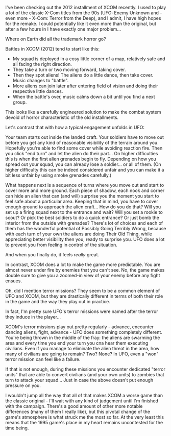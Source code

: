 <!--
.. title: How X-COM: Terror from the Deep builds tension
.. slug: how-xcom-tftd-builds-tension
.. date: 2018-01-13 19:50:00 UTC
.. tags:
.. category: gaming
.. link:
.. description:
.. type: text
-->

I've been checking out the 2012 installment of XCOM recently. I used to play a lot of the classic X-Com titles from the 90s (UFO: Enemy Unknown and - even more - X-Com: Terror from the Deep), and I admit, I have high hopes for the remake. I could potentially like it even more than the original, but after a few hours in I have exactly one major problem...

Where on Earth did all the trademark horror go?

<!--more-->

Battles in XCOM (2012) tend to start like this:

- My squad is deployed in a cosy little corner of a map, relatively safe and all facing the right direction.
- They take a turn or two moving forward, taking cover.
- Then they spot aliens! The aliens do a little dance, then take cover. Music changes to "battle".
- More aliens can join later after entering field of vision and doing their respective little dances.
- When the battle's over, music calms down a bit until you find a next group.

This looks like a carefully engineered solution to make the combat system devoid of horror characteristic of the old installments.

Let's contrast that with how a typical engagement unfolds in UFO:

Your team starts out inside the landed craft. Your soldiers have to move out before you get any kind of reasonable visibility of the terrain around you. Hopefully you're able to find some cover while avoiding reaction fire. Then you click "end turn" and let the alien do their part... On higher difficulties this is when the first alien grenades begin to fly. Depending on how you spread out your squad, you can already lose a soldier... or all of them. (On higher difficulty this can be indeed considered unfair and you can make it a bit less unfair by using smoke grenades carefully.)

What happens next is a sequence of turns where you move out and start to cover more and more ground. Each piece of shadow, each nook and corner can hide an alien that can (and will) surprise you the moment you start to feel safe about a particular area. Keeping that in mind, you have to cover enough ground to approach the alien craft... How do you do that? Will you set up a firing squad next to the entrance and wait? Will you set a rookie to scout? Or pick the best soldiers to do a quick entrance? Or just bomb the interior from the outside with grenades? There's lot of choices and each of them has the wonderful potential of Possibly Going Terribly Wrong, because with each turn of your own the aliens are doing Their Old Thing, while appreciating better visibility then you, ready to surprise you. UFO does a lot to prevent you from feeling in control of the situation.

And when you finally do, it feels *really* great.

In contrast, XCOM does a lot to make the game more predictable. You are almost never under fire by enemies that you can't see. No, the game makes double sure to give you a zoomed-in view of your enemy before any fight ensues.

Oh, did I mention terror missions? They seem to be a common element of UFO and XCOM, but they are drastically different in terms of both their role in the game and the way they play out in practice.

In fact, I'm pretty sure UFO's terror missions were named after the terror they induce in the player...

XCOM's terror missions play out pretty regularly - advance, encounter dancing aliens, fight, advance - UFO does something completely different. You're being thrown in the middle of the fray: the aliens are swarming the area and every time you end your turn you cna hear them executing civilians. Even if you manage to eliminate the alien threat in the area, how many of civilians are going to remain? Two? None? In UFO, even a "won" terror mission can feel like a failure.

If that is not enough, during these missions you encounter dedicated "terror units" that are able to convert civilians (and your own units) to zombies that turn to attack your squad... Just in case the above doesn't put enough pressure on you.

I wouldn't jump all the way that all of that makes XCOM a worse game than the classic original - I'll wait with any kind of judgement until I'm finished with the campaign. There's a good amount of other more notable differences (many of them I really like), but this pivotal change of the game's atmosphere is what struck me the most so far. At the very least this means that the 1995 game's place in my heart remains uncontested for the time being.
